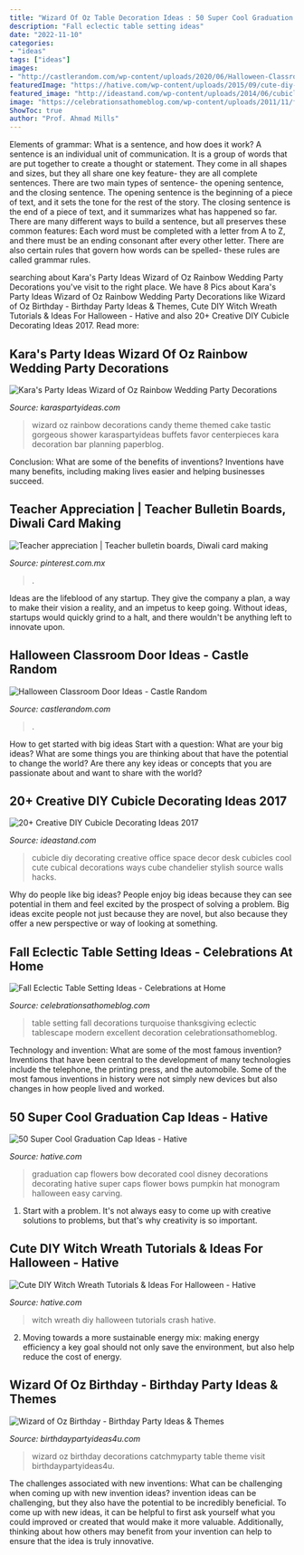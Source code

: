 ```yaml
---
title: "Wizard Of Oz Table Decoration Ideas : 50 Super Cool Graduation Cap Ideas"
description: "Fall eclectic table setting ideas"
date: "2022-11-10"
categories:
- "ideas"
tags: ["ideas"]
images:
- "http://castlerandom.com/wp-content/uploads/2020/06/Halloween-Classroom-Door-Ideas-15.jpg"
featuredImage: "https://hative.com/wp-content/uploads/2015/09/cute-diy-witch-wreath-tutorials/6-cute-diy-witch-wreath-tutorials.jpg"
featured_image: "http://ideastand.com/wp-content/uploads/2014/06/cubicle-decorating-ideas/18-office-cubicle-decorating-ideas.jpg"
image: "https://celebrationsathomeblog.com/wp-content/uploads/2011/11/fall-table-setting-ideas-1.jpg"
ShowToc: true
author: "Prof. Ahmad Mills"
---
```



Elements of grammar: What is a sentence, and how does it work?
A sentence is an individual unit of communication. It is a group of words that are put together to create a thought or statement. They come in all shapes and sizes, but they all share one key feature- they are all complete sentences. There are two main types of sentence- the opening sentence, and the closing sentence. The opening sentence is the beginning of a piece of text, and it sets the tone for the rest of the story. The closing sentence is the end of a piece of text, and it summarizes what has happened so far. There are many different ways to build a sentence, but all preserves these common features: Each word must be completed with a letter from A to Z, and there must be an ending consonant after every other letter. There are also certain rules that govern how words can be spelled- these rules are called grammar rules.

	

		
searching about Kara&#039;s Party Ideas Wizard of Oz Rainbow Wedding Party Decorations you've visit to the right place. We have 8 Pics about Kara&#039;s Party Ideas Wizard of Oz Rainbow Wedding Party Decorations like Wizard of Oz Birthday - Birthday Party Ideas &amp; Themes, Cute DIY Witch Wreath Tutorials &amp; Ideas For Halloween - Hative and also 20+ Creative DIY Cubicle Decorating Ideas 2017. Read more:
		
    
## Kara&#039;s Party Ideas Wizard Of Oz Rainbow Wedding Party Decorations

<img loading=lazy src="https://www.karaspartyideas.com/wp-content/uploads/2013/04/735165_444886888921576_177857467_n_600x900.jpg" onerror="this.onerror=null;this.src='https://tse3.mm.bing.net/th?id=OIP.nvzI3w0F9PCfTKHUpBwn2wHaLH&amp;pid=15.1';" alt="Kara&#039;s Party Ideas Wizard of Oz Rainbow Wedding Party Decorations">

_Source: karaspartyideas.com_

>wizard oz rainbow decorations candy theme themed cake tastic gorgeous shower karaspartyideas buffets favor centerpieces kara decoration bar planning paperblog. 

	

Conclusion: What are some of the benefits of inventions?
Inventions have many benefits, including making lives easier and helping businesses succeed.

    
## Teacher Appreciation | Teacher Bulletin Boards, Diwali Card Making

<img loading=lazy src="https://i.pinimg.com/originals/36/a5/57/36a5576280a0d4bd51798e1f5ee2f41f.jpg" onerror="this.onerror=null;this.src='https://tse3.mm.bing.net/th?id=OIP.lYq18qfMam26XEUbbTBjgAHaJ4&amp;pid=15.1';" alt="Teacher appreciation | Teacher bulletin boards, Diwali card making">

_Source: pinterest.com.mx_

>. 

	

Ideas are the lifeblood of any startup. They give the company a plan, a way to make their vision a reality, and an impetus to keep going. Without ideas, startups would quickly grind to a halt, and there wouldn't be anything left to innovate upon.

    
## Halloween Classroom Door Ideas - Castle Random

<img loading=lazy src="http://castlerandom.com/wp-content/uploads/2020/06/Halloween-Classroom-Door-Ideas-15.jpg" onerror="this.onerror=null;this.src='https://tse3.mm.bing.net/th?id=OIP.Sm4Ensi5byqmxcCpICLxRAHaJ3&amp;pid=15.1';" alt="Halloween Classroom Door Ideas - Castle Random">

_Source: castlerandom.com_

>. 

	

How to get started with big ideas
Start with a question: What are your big ideas? 
What are some things you are thinking about that have the potential to change the world? Are there any key ideas or concepts that you are passionate about and want to share with the world?

    
## 20+ Creative DIY Cubicle Decorating Ideas 2017

<img loading=lazy src="http://ideastand.com/wp-content/uploads/2014/06/cubicle-decorating-ideas/18-office-cubicle-decorating-ideas.jpg" onerror="this.onerror=null;this.src='https://tse1.mm.bing.net/th?id=OIP.XeWUNp-WD1s-Jr989_AFiQHaJK&amp;pid=15.1';" alt="20+ Creative DIY Cubicle Decorating Ideas 2017">

_Source: ideastand.com_

>cubicle diy decorating creative office space decor desk cubicles cool cute cubical decorations ways cube chandelier stylish source walls hacks. 

	

Why do people like big ideas?
People enjoy big ideas because they can see potential in them and feel excited by the prospect of solving a problem. Big ideas excite people not just because they are novel, but also because they offer a new perspective or way of looking at something.

    
## Fall Eclectic Table Setting Ideas - Celebrations At Home

<img loading=lazy src="https://celebrationsathomeblog.com/wp-content/uploads/2011/11/fall-table-setting-ideas-1.jpg" onerror="this.onerror=null;this.src='https://tse4.mm.bing.net/th?id=OIP.WiaDa7uDG2GGJuRpbsnfVgHaKq&amp;pid=15.1';" alt="Fall Eclectic Table Setting Ideas - Celebrations at Home">

_Source: celebrationsathomeblog.com_

>table setting fall decorations turquoise thanksgiving eclectic tablescape modern excellent decoration celebrationsathomeblog. 

	

Technology and invention: What are some of the most famous invention?
Inventions that have been central to the development of many technologies include the telephone, the printing press, and the automobile. Some of the most famous inventions in history were not simply new devices but also changes in how people lived and worked.

    
## 50 Super Cool Graduation Cap Ideas - Hative

<img loading=lazy src="https://hative.com/wp-content/uploads/2016/04/graduation-caps/48-super-cool-graduation-cap-ideas.jpg" onerror="this.onerror=null;this.src='https://tse3.mm.bing.net/th?id=OIP.LBmAJ40JpyeS92EdPJnaxQHaLH&amp;pid=15.1';" alt="50 Super Cool Graduation Cap Ideas - Hative">

_Source: hative.com_

>graduation cap flowers bow decorated cool disney decorations decorating hative super caps flower bows pumpkin hat monogram halloween easy carving. 

	

1. Start with a problem. It's not always easy to come up with creative solutions to problems, but that's why creativity is so important.

    
## Cute DIY Witch Wreath Tutorials &amp; Ideas For Halloween - Hative

<img loading=lazy src="https://hative.com/wp-content/uploads/2015/09/cute-diy-witch-wreath-tutorials/6-cute-diy-witch-wreath-tutorials.jpg" onerror="this.onerror=null;this.src='https://tse2.mm.bing.net/th?id=OIP.Z3f87pvFtXWkjXq7ND9q5AHaNj&amp;pid=15.1';" alt="Cute DIY Witch Wreath Tutorials &amp; Ideas For Halloween - Hative">

_Source: hative.com_

>witch wreath diy halloween tutorials crash hative. 

	

2. Moving towards a more sustainable energy mix: making energy efficiency a key goal should not only save the environment, but also help reduce the cost of energy.

    
## Wizard Of Oz Birthday - Birthday Party Ideas &amp; Themes

<img loading=lazy src="http://www.birthdaypartyideas4u.com/wp-content/uploads/2015/10/Wizard-of-Oz-Birthday-ideas.jpg" onerror="this.onerror=null;this.src='https://tse3.mm.bing.net/th?id=OIP.fVhuQ0DWXH-xFDGgiB-H2AAAAA&amp;pid=15.1';" alt="Wizard of Oz Birthday - Birthday Party Ideas &amp; Themes">

_Source: birthdaypartyideas4u.com_

>wizard oz birthday decorations catchmyparty table theme visit birthdaypartyideas4u. 

	

The challenges associated with new inventions: What can be challenging when coming up with new invention ideas?
invention ideas can be challenging, but they also have the potential to be incredibly beneficial. To come up with new ideas, it can be helpful to first ask yourself what you could improved or created that would make it more valuable. Additionally, thinking about how others may benefit from your invention can help to ensure that the idea is truly innovative.

